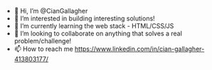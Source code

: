 - 👋 Hi, I’m @CianGallagher
- 👀 I’m interested in building interesting solutions! 
- 🌱 I’m currently learning the web stack - HTML/CSS/JS
- 💞️ I’m looking to collaborate on anything that solves a real problem/challenge!
- 📫 How to reach me https://www.linkedin.com/in/cian-gallagher-413803177/
